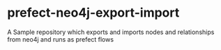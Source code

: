 # prefect-neo4j-export-import
A Sample repository which exports and imports nodes and relationships from neo4j and runs as prefect flows
